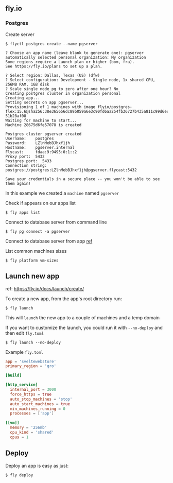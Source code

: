 ## fly.io


### Postgres

Create server

    $ flyctl postgres create --name pgserver

    ? Choose an app name (leave blank to generate one): pgserver
    automatically selected personal organization: My organization
    Some regions require a Launch plan or higher (bom, fra).
    See https://fly.io/plans to set up a plan.

    ? Select region: Dallas, Texas (US) (dfw)
    ? Select configuration: Development - Single node, 1x shared CPU, 256MB RAM, 1GB disk
    ? Scale single node pg to zero after one hour? No
    Creating postgres cluster in organization personal
    Creating app...
    Setting secrets on app pgserver...
    Provisioning 1 of 1 machines with image flyio/postgres-flex:15.6@sha256:38e365656dc89b059a6e3c90fd6aa254fb36727b435a811c99d6ec5
    51b28af08
    Waiting for machine to start...
    Machine 28675d6fe57078 is created

    Postgres cluster pgserver created
    Username:    postgres
    Password:    LZlnMebBJhxf1jh
    Hostname:    pgserver.internal
    Flycast:     fdaa:9:9495:0:1::2
    Proxy port:  5432
    Postgres port:  5433
    Connection string: postgres://postgres:LZlnMebBJhxf1jh@pgserver.flycast:5432

    Save your credentials in a secure place -- you won't be able to see them again!

In this example we created a `machine` named `pgserver`

Check if appears on our apps list

    $ fly apps list

Connect to database server from command line

    $ fly pg connect -a pgserver

Connect to database server from app [ref](https://fly.io/docs/postgres/connecting/app-connection-examples/)


List common machines sizes

    $ fly platform vm-sizes

## Launch new app

ref: https://fly.io/docs/launch/create/

To create a new app, from the app's root directory run:

    $ fly launch

This will `launch` the new app to a couple of machines and a temp domain

If you want to customize the launch, you could run it with `--no-deploy` and then
edit `fly.toml`

    $ fly launch --no-deploy

Example `fly.toml`

```toml
app = 'sveltewebstore'
primary_region = 'qro'

[build]

[http_service]
  internal_port = 3000
  force_https = true
  auto_stop_machines = 'stop'
  auto_start_machines = true
  min_machines_running = 0
  processes = ['app']

[[vm]]
  memory = '256mb'
  cpu_kind = 'shared'
  cpus = 1
```

## Deploy

Deploy an app is easy as just:

    $ fly deploy
